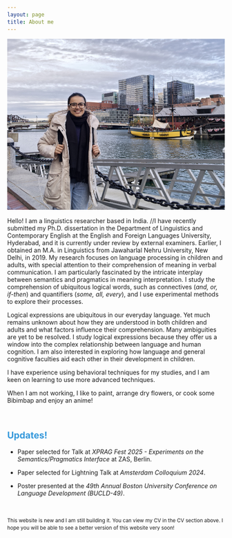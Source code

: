 ```yaml
---
layout: page
title: About me
---
```

<html>
  <body>
    <img width="505" height="396" src="/boston.jpg" alt="My Image">
    <!-- <figcaption align = "center"><span style="font-size:0.7em;">(Zandvoort beach, December, 2022)</span></figcaption> -->
  </body>
</html> 

Hello! I am a linguistics researcher based in India. //I have recently submitted my Ph.D. dissertation in the Department of Linguistics and Contemporary English at the English and Foreign Languages University, Hyderabad, and it is currently under review by external examiners. Earlier, I obtained an M.A. in Linguistics from Jawaharlal Nehru University, New Delhi, in 2019. 
My research focuses on language processing in children and adults, with special attention to their comprehension of meaning in verbal communication.  I am particularly fascinated by the intricate interplay between semantics and pragmatics in meaning interpretation. I study the comprehension of ubiquitous logical words, such as connectives (_and, or, if-then_) and quantifiers (_some, all, every_), and I use experimental methods to explore their processes. 

Logical expressions are ubiquitous in our everyday language. Yet much remains unknown about how they are understood in both children and adults and what factors influence their comprehension. Many ambiguities are yet to be resolved. I study logical expressions because they offer us a window into the complex relationship between language and human cognition. I am also interested in exploring how language and general cognitive faculties aid each other in their development in children. 

<!-- Particularly, the relation between pragmatic meaning comprehension and the human ability of the Theory of mind delights me very much. -->

I have experience using behavioral techniques for my studies, and I am keen on learning to use more advanced techniques.  

When I am not working, I like to paint, arrange dry flowers, or cook some Bibimbap and enjoy an anime!  

&nbsp;  

<h2> <span style="color: #3498DB ;">Updates!</span> </h2> 

- Paper selected for Talk at _XPRAG Fest 2025 - Experiments on the Semantics/Pragmatics Interface_ at ZAS, Berlin.

- Paper selected for Lightning Talk at _Amsterdam Colloquium 2024_.

- Poster presented at the _49th Annual Boston University Conference on Language Development (BUCLD-49)_. 

&nbsp;  
 
<small>This website is new and I am still building it. You can view my CV in the CV section above. I hope you will be able to see a better version of this website very soon! </small>

